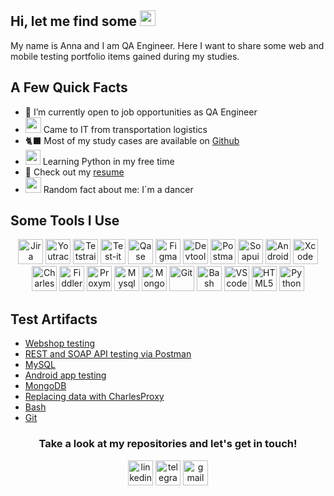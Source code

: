 <h2>Hi, let me find some <img src="https://thisisdenis.files.wordpress.com/2015/05/d0b1d0b0d0b3.jpg?w=584" height="25" ></h2>
<p> My name is Anna and I am QA Engineer. Here I want to share some web and mobile testing portfolio items gained during my studies.</p> 
<h2>A Few Quick Facts</h2>
<ul>
<li> 🌱 I’m currently open to job opportunities as QA Engineer </li>
<li> <img src="https://static.wixstatic.com/media/e9a4f7_fc43c4fd08804dc9b712e28da3742288~mv2.png/v1/fill/w_732,h_431,al_c,q_85,usm_0.66_1.00_0.01,enc_auto/Camion_01.png" height="25"> Came to IT from transportation logistics</li>
<li> 🐈‍⬛ Most of my study cases are available on <a href="https://github.com/Rzheutskaya-Anna">Github</a></li> </li>
<li> <img src="https://www.pngall.com/wp-content/uploads/2016/05/Python-Logo-Free-Download-PNG.png" height="24"> Learning Python in my free time</li>
<li>📙 Check out my <a href="https://docs.google.com/document/d/1QPhRvRw0UvY3iUG3zoVioI6QXLOyFC8ON58-0VQkSH4/edit?usp=sharing">resume</a></li>
<li> <img src="https://img.freepik.com/premium-vector/sketch-of-a-woman-in-a-dress-ballet-pose-dancer-line-art-continuous-art-watercolor-icon-girl_599742-173.jpg?w=740" height="25"> Random fact about me: I`m a dancer </li>
</ul>
<h2>Some Tools I Use</h2>
<p align="center">
<img src="https://cdn.jsdelivr.net/gh/devicons/devicon/icons/jira/jira-original.svg" title="Jira" alt="Jira" width="40" height="40"/>
<img src="https://upload.wikimedia.org/wikipedia/commons/thumb/8/8d/YouTrack_Icon.svg/1024px-YouTrack_Icon.svg.png?20200803082248" title="Youtrack" alt="Youtrack" width="40" height="40"/>
<img src="https://codahosted.io/packs/21236/unversioned/assets/LOGO/ba1091c59bab89cd2fd0f289622731fe16113d7b00905abe64759c313a4b73b76c1b0426076ed76cb74752234c734131df46992d5b8b48fc13e264240e4f7119f736cfeb64df36ded54b5cbf6198b9cadedf18dd0cac5c7dbcd16e6336c29363cd1292ba" title="Testrail" alt="Tetstrail" width="40" height="40"/>
<img src="https://docs.testit.software/images/testit_logo_icon.png" title="Test-it" alt="Test-it" width="40" height="40"/>
<img src="https://luna1.co/eb0187.png" title="Qase" alt="Qase" width="40" height="40"/>
<img src="https://cdn.jsdelivr.net/gh/devicons/devicon/icons/figma/figma-original.svg" title="Figma" alt="Figma" width="40" height="40"/>
<img src="https://d33wubrfki0l68.cloudfront.net/38b5c953a4667366685d55db55d057c86db1fc54/a0fdc/static/acae6b24d940347661ca901ea07f47c1/chrome-dev-logo-icon.png" title="Devtools" alt="Devtools" width="40" height="40"/>
<img src="https://cdn.worldvectorlogo.com/logos/postman.svg" title="Postman" alt="Postman" width="40" height="40"/>
<img src="https://encrypted-tbn0.gstatic.com/images?q=tbn:ANd9GcTDLj-17hLuPse4K5lo4VLNFRn89rjLSB-KKIZMdNjB0Q&s" title="Soapui" alt="Soapui" width="40" height="40"/>
 <img src="https://cdn.jsdelivr.net/gh/devicons/devicon/icons/androidstudio/androidstudio-original.svg" title="Android-studio" alt="Android-studio" width="40" height="40"/>
<img src="https://cdn.jsdelivr.net/gh/devicons/devicon/icons/xcode/xcode-original.svg" title="Xcode" alt="Xcode" width="40" height="40"/>
<img src="https://cdn.icon-icons.com/icons2/3053/PNG/512/charles_proxy_macos_bigsur_icon_190302.png" title="Charles-proxy" alt="Charles-proxy" width="40" height="40"/>
<img src="https://www.megaleechers.com/storage/Fiddler-Everywhere-Icon.png" title="Fiddler" alt="Fiddler" width="40" height="40"/>
<img src="https://ph-files.imgix.net/f1aba60e-b071-4afd-bde6-7c123853a3ae.png?auto=format" title="Proxyman" alt="Proxyman" width="40" height="40"/>
<img src="https://cdn.jsdelivr.net/gh/devicons/devicon/icons/mysql/mysql-original.svg" title="Mysql" alt="Mysql" width="40" height="40"/>
<img src="https://cdn.jsdelivr.net/gh/devicons/devicon/icons/mongodb/mongodb-original.svg" title="Mongodb" alt="Mongodb" width="40" height="40"/>
<img src="https://cdn.jsdelivr.net/gh/devicons/devicon/icons/git/git-original.svg" title="Git" alt="Git" width="40" height="40"/>
<img src="https://upload.wikimedia.org/wikipedia/commons/thumb/4/4b/Bash_Logo_Colored.svg/1024px-Bash_Logo_Colored.svg.png?20180723054350" title="Bash" alt="Bash" width="40" height="40"/>
<img src="https://cdn.jsdelivr.net/gh/devicons/devicon/icons/vscode/vscode-original.svg" title="VScode" alt="VScode" width="40" height="40"/>
<img src="https://cdn-icons-png.flaticon.com/512/919/919827.png" title="HTML5" alt="HTML5" width="40" height="40"/>
<img src="https://www.pngall.com/wp-content/uploads/2016/05/Python-Logo-Free-Download-PNG.png" title="Python" alt="Python" width="40" height="40"/>
</p>
<h2>Test Artifacts </h2>
<p> 
 <ul>
<li>  <a href="https://github.com/Rzheutskaya-Anna/web_testing">Webshop testing</a>  </li>
<li>  <a href="https://github.com/Rzheutskaya-Anna/api_testing"> REST and SOAP API testing via Postman </a>   </li>
<li> <a href="https://github.com/Rzheutskaya-Anna/sql">MySQL</a>   </li>
<li>  <a href="https://github.com/Rzheutskaya-Anna/mobile_testing"> Android app testing</a>   </li>
<li>  <a href="https://github.com/Rzheutskaya-Anna/mongoDB">MongoDB</a>  </li>
<li> <a href="https://github.com/Rzheutskaya-Anna/charlesproxy">Replacing data with CharlesProxy</a>  </li>
<li> <a href="https://github.com/Rzheutskaya-Anna/bash/tree/main"> Bash </a>  </li>
<li> <a href="https://github.com/Rzheutskaya-Anna/git"> Git </a> </li>
</ul>
</p>
<h3 align="center"> Take a look at my repositories and let's get in touch! </h3>
<p align="center">
<a href= "https://www.linkedin.com/in/anna-rzheutskaya-00b49626b/"><img src="https://img.icons8.com/?size=512&id=13930&format=png" width="40" height="40" alt="linkedin"/></a>
<a href= "https://t.me/AnnaRzheutskaya"><img src="https://img.icons8.com/?size=512&id=63306&format=png" width="40" height="40" alt="telegram"/></a>
<a href= "mailto:gerasimovichanna0309@gmail.com"><img src="https://img.icons8.com/?size=512&id=P7UIlhbpWzZm&format=png" width="40" height="40" alt="gmail"/></a>
